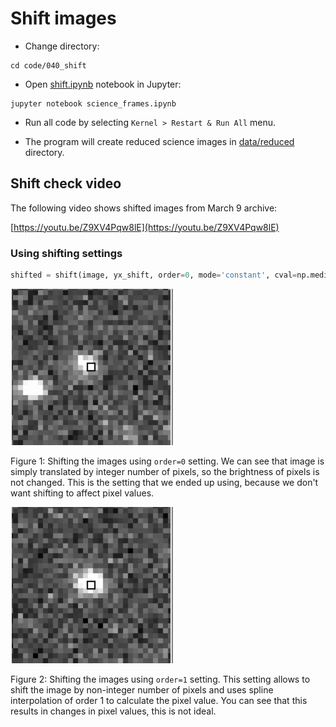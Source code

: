 # Shift images

* Change directory:

```
cd code/040_shift
```

* Open [shift.ipynb](shift.ipynb) notebook in Jupyter:

```
jupyter notebook science_frames.ipynb
```
* Run all code by selecting `Kernel > Restart & Run All` menu.

* The program will create reduced science images in [data/reduced](data/reduced) directory.

## Shift check video

The following video shows shifted images from March 9 archive:

[https://youtu.be/Z9XV4Pqw8lE](https://youtu.be/Z9XV4Pqw8lE)


### Using shifting settings


```Python
shifted = shift(image, yx_shift, order=0, mode='constant', cval=np.median(image))
```

![Shifting with order=0](https://github.com/evgenyneu/asp3231_project/raw/master/code/040_shift/images/shifting_order_0.gif)

Figure 1: Shifting the images using `order=0` setting. We can see that image is simply translated by integer number of pixels, so the brightness of pixels is not changed. This is the setting that we ended up using, because we don't want shifting to affect pixel values.


![Shifting with order=1](https://github.com/evgenyneu/asp3231_project/raw/master/code/040_shift/images/shifting_order_1.gif)

Figure 2: Shifting the images using `order=1` setting. This setting allows to shift the image by non-integer number of pixels and uses spline interpolation of order 1 to calculate the pixel value. You can see that this results in changes in pixel values, this is not ideal.
